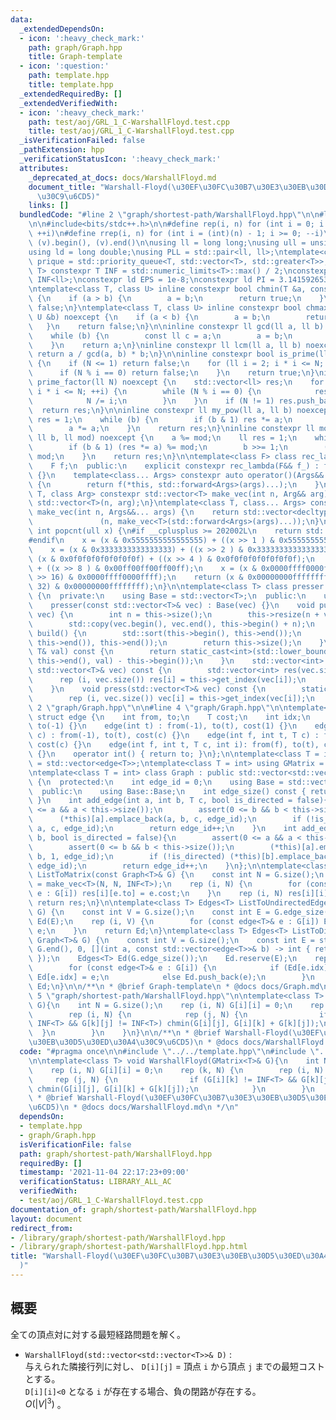 ```yaml
---
data:
  _extendedDependsOn:
  - icon: ':heavy_check_mark:'
    path: graph/Graph.hpp
    title: Graph-template
  - icon: ':question:'
    path: template.hpp
    title: template.hpp
  _extendedRequiredBy: []
  _extendedVerifiedWith:
  - icon: ':heavy_check_mark:'
    path: test/aoj/GRL_1_C-WarshallFloyd.test.cpp
    title: test/aoj/GRL_1_C-WarshallFloyd.test.cpp
  _isVerificationFailed: false
  _pathExtension: hpp
  _verificationStatusIcon: ':heavy_check_mark:'
  attributes:
    _deprecated_at_docs: docs/WarshallFloyd.md
    document_title: "Warshall-Floyd(\u30EF\u30FC\u30B7\u30E3\u30EB\u30D5\u30ED\u30A4\
      \u30C9\u6CD5)"
    links: []
  bundledCode: "#line 2 \"graph/shortest-path/WarshallFloyd.hpp\"\n\n#line 2 \"template.hpp\"\
    \n\n#include<bits/stdc++.h>\n\n#define rep(i, n) for (int i = 0; i < (int)(n);\
    \ ++i)\n#define rrep(i, n) for (int i = (int)(n) - 1; i >= 0; --i)\n#define all(v)\
    \ (v).begin(), (v).end()\n\nusing ll = long long;\nusing ull = unsigned long long;\n\
    using ld = long double;\nusing PLL = std::pair<ll, ll>;\ntemplate<class T> using\
    \ prique = std::priority_queue<T, std::vector<T>, std::greater<T>>;\n\ntemplate<class\
    \ T> constexpr T INF = std::numeric_limits<T>::max() / 2;\nconstexpr ll inf =\
    \ INF<ll>;\nconstexpr ld EPS = 1e-8;\nconstexpr ld PI = 3.1415926535897932384626;\n\
    \ntemplate<class T, class U> inline constexpr bool chmin(T &a, const U &b) noexcept\
    \ {\n    if (a > b) {\n        a = b;\n        return true;\n    }\n    return\
    \ false;\n}\ntemplate<class T, class U> inline constexpr bool chmax(T &a, const\
    \ U &b) noexcept {\n    if (a < b) {\n        a = b;\n        return true;\n \
    \   }\n    return false;\n}\n\ninline constexpr ll gcd(ll a, ll b) noexcept {\n\
    \    while (b) {\n        const ll c = a;\n        a = b;\n        b = c % b;\n\
    \    }\n    return a;\n}\ninline constexpr ll lcm(ll a, ll b) noexcept {\n   \
    \ return a / gcd(a, b) * b;\n}\n\ninline constexpr bool is_prime(ll N) noexcept\
    \ {\n    if (N <= 1) return false;\n    for (ll i = 2; i * i <= N; ++i) {\n  \
    \      if (N % i == 0) return false;\n    }\n    return true;\n}\ninline std::vector<ll>\
    \ prime_factor(ll N) noexcept {\n    std::vector<ll> res;\n    for (ll i = 2;\
    \ i * i <= N; ++i) {\n        while (N % i == 0) {\n            res.push_back(i);\n\
    \            N /= i;\n        }\n    }\n    if (N != 1) res.push_back(N);\n  \
    \  return res;\n}\n\ninline constexpr ll my_pow(ll a, ll b) noexcept {\n    ll\
    \ res = 1;\n    while (b) {\n        if (b & 1) res *= a;\n        b >>= 1;\n\
    \        a *= a;\n    }\n    return res;\n}\ninline constexpr ll mod_pow(ll a,\
    \ ll b, ll mod) noexcept {\n    a %= mod;\n    ll res = 1;\n    while (b) {\n\
    \        if (b & 1) (res *= a) %= mod;\n        b >>= 1;\n        (a *= a) %=\
    \ mod;\n    }\n    return res;\n}\n\ntemplate<class F> class rec_lambda {\n  private:\n\
    \    F f;\n  public:\n    explicit constexpr rec_lambda(F&& f_) : f(std::forward<F>(f_))\
    \ {}\n    template<class... Args> constexpr auto operator()(Args&&... args) const\
    \ {\n        return f(*this, std::forward<Args>(args)...);\n    }\n};\n\ntemplate<class\
    \ T, class Arg> constexpr std::vector<T> make_vec(int n, Arg&& arg) {\n    return\
    \ std::vector<T>(n, arg);\n}\ntemplate<class T, class... Args> constexpr auto\
    \ make_vec(int n, Args&&... args) {\n    return std::vector<decltype(make_vec<T>(args...))>\n\
    \               (n, make_vec<T>(std::forward<Args>(args)...));\n}\n\ninline constexpr\
    \ int popcnt(ull x) {\n#if __cplusplus >= 202002L\n    return std::popcount(x);\n\
    #endif\n    x = (x & 0x5555555555555555) + ((x >> 1 ) & 0x5555555555555555);\n\
    \    x = (x & 0x3333333333333333) + ((x >> 2 ) & 0x3333333333333333);\n    x =\
    \ (x & 0x0f0f0f0f0f0f0f0f) + ((x >> 4 ) & 0x0f0f0f0f0f0f0f0f);\n    x = (x & 0x00ff00ff00ff00ff)\
    \ + ((x >> 8 ) & 0x00ff00ff00ff00ff);\n    x = (x & 0x0000ffff0000ffff) + ((x\
    \ >> 16) & 0x0000ffff0000ffff);\n    return (x & 0x00000000ffffffff) + ((x >>\
    \ 32) & 0x00000000ffffffff);\n}\n\ntemplate<class T> class presser : public std::vector<T>\
    \ {\n  private:\n    using Base = std::vector<T>;\n  public:\n    using Base::Base;\n\
    \    presser(const std::vector<T>& vec) : Base(vec) {}\n    void push(const std::vector<T>&\
    \ vec) {\n        int n = this->size();\n        this->resize(n + vec.size());\n\
    \        std::copy(vec.begin(), vec.end(), this->begin() + n);\n    }\n    int\
    \ build() {\n        std::sort(this->begin(), this->end());\n        this->erase(std::unique(this->begin(),\
    \ this->end()), this->end());\n        return this->size();\n    }\n    int get_index(const\
    \ T& val) const {\n        return static_cast<int>(std::lower_bound(this->begin(),\
    \ this->end(), val) - this->begin());\n    }\n    std::vector<int> pressed(const\
    \ std::vector<T>& vec) const {\n        std::vector<int> res(vec.size());\n  \
    \      rep (i, vec.size()) res[i] = this->get_index(vec[i]);\n        return res;\n\
    \    }\n    void press(std::vector<T>& vec) const {\n        static_assert(std::is_integral<T>::value);\n\
    \        rep (i, vec.size()) vec[i] = this->get_index(vec[i]);\n    }\n};\n#line\
    \ 2 \"graph/Graph.hpp\"\n\n#line 4 \"graph/Graph.hpp\"\n\ntemplate<class T = int>\
    \ struct edge {\n    int from, to;\n    T cost;\n    int idx;\n    edge() : from(-1),\
    \ to(-1) {}\n    edge(int t) : from(-1), to(t), cost(1) {}\n    edge(int t, T\
    \ c) : from(-1), to(t), cost(c) {}\n    edge(int f, int t, T c) : from(f), to(t),\
    \ cost(c) {}\n    edge(int f, int t, T c, int i): from(f), to(t), cost(c), idx(i)\
    \ {}\n    operator int() { return to; }\n};\n\ntemplate<class T = int> using Edges\
    \ = std::vector<edge<T>>;\ntemplate<class T = int> using GMatrix = std::vector<std::vector<T>>;\n\
    \ntemplate<class T = int> class Graph : public std::vector<std::vector<edge<T>>>\
    \ {\n  protected:\n    int edge_id = 0;\n    using Base = std::vector<std::vector<edge<T>>>;\n\
    \  public:\n    using Base::Base;\n    int edge_size() const { return edge_id;\
    \ }\n    int add_edge(int a, int b, T c, bool is_directed = false){\n        assert(0\
    \ <= a && a < this->size());\n        assert(0 <= b && b < this->size());\n  \
    \      (*this)[a].emplace_back(a, b, c, edge_id);\n        if (!is_directed) (*this)[b].emplace_back(b,\
    \ a, c, edge_id);\n        return edge_id++;\n    }\n    int add_edge(int a, int\
    \ b, bool is_directed = false){\n        assert(0 <= a && a < this->size());\n\
    \        assert(0 <= b && b < this->size());\n        (*this)[a].emplace_back(a,\
    \ b, 1, edge_id);\n        if (!is_directed) (*this)[b].emplace_back(b, a, 1,\
    \ edge_id);\n        return edge_id++;\n    }\n};\n\ntemplate<class T> GMatrix<T>\
    \ ListToMatrix(const Graph<T>& G) {\n    const int N = G.size();\n    auto res\
    \ = make_vec<T>(N, N, INF<T>);\n    rep (i, N) {\n        for (const edge<T>&\
    \ e : G[i]) res[i][e.to] = e.cost;\n    }\n    rep (i, N) res[i][i] = 0;\n   \
    \ return res;\n}\n\ntemplate<class T> Edges<T> ListToUndirectedEdges(const Graph<T>&\
    \ G) {\n    const int V = G.size();\n    const int E = G.edge_size();\n    Edges<T>\
    \ Ed(E);\n    rep (i, V) {\n        for (const edge<T>& e : G[i]) Ed[e.idx] =\
    \ e;\n    }\n    return Ed;\n}\ntemplate<class T> Edges<T> ListToDirectedEdges(const\
    \ Graph<T>& G) {\n    const int V = G.size();\n    const int E = std::accumulate(G.begin(),\
    \ G.end(), 0, [](int a, const std::vector<edge<T>>& b) -> int { return a + b.size();\
    \ });\n    Edges<T> Ed(G.edge_size());\n    Ed.reserve(E);\n    rep (i, V) {\n\
    \        for (const edge<T>& e : G[i]) {\n            if (Ed[e.idx].to == -1)\
    \ Ed[e.idx] = e;\n            else Ed.push_back(e);\n        }\n    }\n    return\
    \ Ed;\n}\n\n/**\n * @brief Graph-template\n * @docs docs/Graph.md\n */\n#line\
    \ 5 \"graph/shortest-path/WarshallFloyd.hpp\"\n\ntemplate<class T> void WarshallFloyd(GMatrix<T>&\
    \ G){\n    int N = G.size();\n    rep (i, N) G[i][i] = 0;\n    rep (k, N) {\n\
    \        rep (i, N) {\n            rep (j, N) {\n                if (G[i][k] !=\
    \ INF<T> && G[k][j] != INF<T>) chmin(G[i][j], G[i][k] + G[k][j]);\n          \
    \  }\n        }\n    }\n}\n\n/**\n * @brief Warshall-Floyd(\u30EF\u30FC\u30B7\u30E3\
    \u30EB\u30D5\u30ED\u30A4\u30C9\u6CD5)\n * @docs docs/WarshallFloyd.md\n */\n"
  code: "#pragma once\n\n#include \"../../template.hpp\"\n#include \"../Graph.hpp\"\
    \n\ntemplate<class T> void WarshallFloyd(GMatrix<T>& G){\n    int N = G.size();\n\
    \    rep (i, N) G[i][i] = 0;\n    rep (k, N) {\n        rep (i, N) {\n       \
    \     rep (j, N) {\n                if (G[i][k] != INF<T> && G[k][j] != INF<T>)\
    \ chmin(G[i][j], G[i][k] + G[k][j]);\n            }\n        }\n    }\n}\n\n/**\n\
    \ * @brief Warshall-Floyd(\u30EF\u30FC\u30B7\u30E3\u30EB\u30D5\u30ED\u30A4\u30C9\
    \u6CD5)\n * @docs docs/WarshallFloyd.md\n */\n"
  dependsOn:
  - template.hpp
  - graph/Graph.hpp
  isVerificationFile: false
  path: graph/shortest-path/WarshallFloyd.hpp
  requiredBy: []
  timestamp: '2021-11-04 22:17:23+09:00'
  verificationStatus: LIBRARY_ALL_AC
  verifiedWith:
  - test/aoj/GRL_1_C-WarshallFloyd.test.cpp
documentation_of: graph/shortest-path/WarshallFloyd.hpp
layout: document
redirect_from:
- /library/graph/shortest-path/WarshallFloyd.hpp
- /library/graph/shortest-path/WarshallFloyd.hpp.html
title: "Warshall-Floyd(\u30EF\u30FC\u30B7\u30E3\u30EB\u30D5\u30ED\u30A4\u30C9\u6CD5\
  )"
---
```

## 概要

全ての頂点対に対する最短経路問題を解く。

- `WarshallFloyd(std::vector<std::vector<T>>& D)` :  
与えられた隣接行列に対し、 `D[i][j]` = 頂点 `i` から頂点 `j` までの最短コストとする。  
`D[i][i]<0` となる `i` が存在する場合、負の閉路が存在する。  
$O(|V|^3)$ 。
